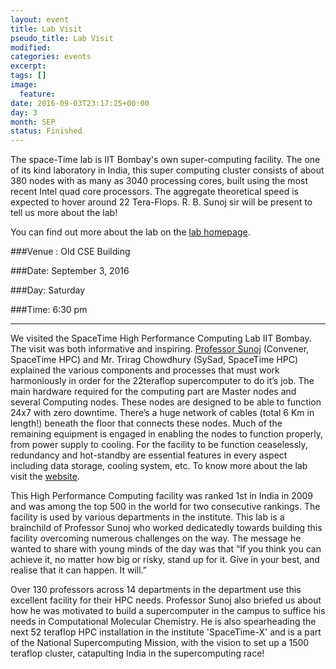 ```yaml
---
layout: event
title: Lab Visit
pseudo_title: Lab Visit
modified:
categories: events
excerpt:
tags: []
image:
  feature:
date: 2016-09-03T23:17:25+00:00
day: 3
month: SEP
status: Finished
---
```


The space-Time lab is IIT Bombay's own super-computing facility.
The one of its kind laboratory in India, this super computing cluster consists of about 380 nodes with as many as 3040 processing cores, built using the most recent Intel quad core processors. The aggregate theoretical speed is expected to hover around 22 Tera-Flops. R. B. Sunoj sir will be present to tell us more about the lab!

You can find out more about the lab on the [lab homepage](http://spacetime.iitb.ac.in/index4.htm).

###Venue : Old CSE Building

###Date: September 3, 2016

###Day: Saturday

###Time: 6:30 pm
<hr>

We visited the SpaceTime High Performance Computing Lab IIT Bombay. The visit was both informative and inspiring. [Professor Sunoj](http://www.chem.iitb.ac.in/people/Faculty/prof/rbs.html) (Convener, SpaceTime HPC) and Mr. Trirag Chowdhury (SySad, SpaceTime HPC) explained the various components and processes that must work harmoniously in order for the 22teraflop supercomputer to do it’s job. The main hardware required for the computing part are Master nodes and several Computing nodes. These nodes are designed to be able to function 24x7 with zero downtime. There’s a huge network of cables (total 6 Km in length!) beneath the floor that connects these nodes. Much of the remaining equipment is engaged in enabling the nodes to function properly, from power supply to cooling. For the facility to be function ceaselessly, redundancy and hot-standby are essential features in every aspect including data storage, cooling system, etc. To know more about the lab visit the [website](http://spacetime.iitb.ac.in/index4.htm).

This High Performance Computing facility was ranked 1st in India in 2009 and was among the top 500 in the world for two consecutive rankings. The facility is used by various departments in the institute. This lab is a brainchild of Professor Sunoj who worked dedicatedly towards building this facility overcoming numerous challenges on the way. The message he wanted to share with young minds of the day was that “If you think you can achieve it, no matter how big or risky, stand up for it. Give in your best, and realise that it can happen. It will.”


Over 130 professors across 14 departments in the department use this excellent facility for their HPC needs. Professor Sunoj also briefed us about how he was motivated to build a supercomputer in the campus to suffice his needs in Computational Molecular Chemistry. He is also spearheading the next 52 teraflop HPC installation in the institute 'SpaceTime-X' and is a part of the National Supercomputing Mission, with the vision to set up a 1500 teraflop cluster, catapulting India in the supercomputing race!
